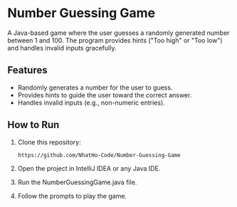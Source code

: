 # Number Guessing Game

A Java-based game where the user guesses a randomly generated number between 1 and 100. The program provides hints ("Too high" or "Too low") and handles invalid inputs gracefully.

## Features
- Randomly generates a number for the user to guess.
- Provides hints to guide the user toward the correct answer.
- Handles invalid inputs (e.g., non-numeric entries).

## How to Run
1. Clone this repository:
   ```bash
   https://github.com/NhatHo-Code/Number-Guessing-Game
   
2. Open the project in IntelliJ IDEA or any Java IDE.

3. Run the NumberGuessingGame.java file.

4. Follow the prompts to play the game.

